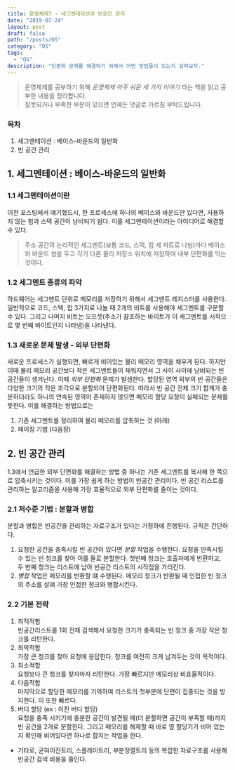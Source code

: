 ```yaml
---
title: 운영체제7 - 세그멘테이션과 빈공간 관리
date: "2019-07-24"
layout: post
draft: false
path: "/posts/OS"
category: "OS"
tags:
  - "OS"
description: "단편화 문제를 해결하기 위해서 어떤 방법들이 있는지 살펴보자."
---
```


> 운영체제를 공부하기 위해 *운영체제 아주 쉬운 세 가지 이야기* 라는 책을 읽고 공부한 내용을 정리합니다.  
> 잘못되거나 부족한 부분이 있으면 언제든 댓글로 가르침 부탁드립니다.


### 목차
1. 세그멘테이션 : 베이스-바운드의 일반화
2. 빈 공간 관리
  
  
## 1. 세그멘테이션 : 베이스-바운드의 일반화
### 1.1 세그멘테이션이란
이전 포스팅에서 얘기했드시, 한 프로세스에 하나의 베이스와 바운드만 있다면, 사용하지 않는 힙과 스택 공간이 낭비되기 쉽다.
이를 세그멘테이션이라는 아이디어로 해결할 수 있다.
> 주소 공간의 논리적인 세그멘트(보통 코드, 스택, 힙 세 파트로 나뉨)마다 베이스와 바운드 쌍을 두고 각기 다른 물리 저장소 위치에 저장하여 내부 단편화를 막는 것이다.

### 1.2 세그멘트 종류의 파악
하드웨어는 세그멘트 단위로 메모리를 저장하기 위해서 세그멘트 레지스터를 사용한다. 일반적으로 코드, 스택, 힙 3가지로 나눌 때 2개의 비트를 사용해야 세그멘트를 구분할 수 있다. 그리고 나머지 비트는 오프셋(주소가 참조하는 바이트가 이 세그멘트를 시작으로 몇 번째 바이트인지 나타냄)을 나타낸다.

### 1.3 새로운 문제 발생 - 외부 단편화
새로운 프로세스가 실행되면, 빠르게 비어있는 물리 메모리 영역을 채우게 된다. 하지만 이때 물리 메모리 공간보다 작은 세그멘트들이 채워지면서 그 사이 사이에 낭비되는 빈공간들이 생겨난다. 이때 *외부 단편화* 문제가 발생한다. 할당된 영역 외부의 빈 공간들은 다양한 크기의 작은 조각으로 분할되어 단편화된다. 따라서 빈 공간 전체 크기 합계가 충분하더라도 하나의 연속된 영역이 존재하지 않으면 메모리 할당 요청이 실패되는 문제를 뜻한다. 이를 해결하는 방법으로는  
  
1. 기존 세그멘트를 정리하여 물리 메모리를 압축하는 것 (아래)
2. 페이징 기법 (다음장)

## 2. 빈 공간 관리
1.3에서 언급한 외부 단편화를 해결하는 방법 중 하나는 기존 세그멘트를 복사해 한 쪽으로 압축시키는 것이다. 이를 가장 쉽게 하는 방법이 빈공간 관리이다.
빈 공간 리스트를 관리하는 알고리즘을 사용해 가장 효율적으로 외부 단편화를 줄이는 것이다.

### 2.1 저수준 기법 : 분할과 병합
분할과 병합은 빈공간을 관리하는 자료구조가 있다는 가정하에 진행된다. 규칙은 간단하다.
1. 요청한 공간을 충족시킬 빈 공간이 있다면 *분할* 작업을 수행한다. 요청을 만족시킬 수 있는 빈 청크를 찾아 이를 둘로 분할한다. 첫번째 청크는 호출자에게 반환하고, 두 번째 청크는 리스트에 남아 빈공간 리스트의 시작점을 가리킨다.
2. *병합* 작업은 메모리를 반환할 떄 수행된다. 메모리 청크가 반환될 때 인접한 빈 청크의 주소를 살펴 가장 인접한 청크와 병합시킨다.

### 2.2 기본 전략
1. 최적적합  
빈공간리스트를 1회 전체 검색해서 요청한 크기가 충족되는 빈 청크 중 가장 작은 청크를 리턴한다.
2. 최악적합  
가장 큰 청크를 찾아 요청에 응답한다. 청크를 여전히 크게 남겨두는 것이 목적이다.
3. 최소적합  
요청보다 큰 청크를 찾자마자 리턴한다. 가장 빠르지만 메모리상 비효율적이다.
4. 다음적합  
마지막으로 할당한 메모리를 기억하여 리스트의 첫부분에 단편이 집중되는 것을 방지한다. 이 또한 빠르다.
5. 버디 할당 (ex : 이진 버디 할당)  
요청을 충족 시키기에 충분한 공간이 발견될 때(더 분할하면 공간이 부족할 때)까지 빈 공간을 2개로 분할한다. 그리고 메모리를 해제할 때 바로 옆 할당기가 비어 있는지 확인해 비어있다면 하나로 합치는 작업을 한다.

* 기타로, 균혀이진트리, 스플레이트리, 부분정렬트리 등의 복잡한 자료구조를 사용해 빈공간 검색 비용을 줄인다.